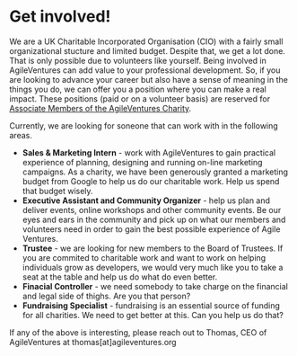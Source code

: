 # Get involved!

We are a UK Charitable Incorporated Organisation (CIO) with a fairly small organizational stucture and limited budget. Despite that, we get a lot done. That is only possible due to volunteers like yourself. Being involved in AgileVentures can add value to your professional development. So, if you are looking to advance your career but also have a sense of meaning in the things you do, we can offer you a position where you can make a real impact. These positions (paid or on a volunteer basis) are reserved for [Associate Members of the AgileVentures Charity](/associate).

Currently, we are looking for soneone that can work with in the following areas.
 
* **Sales & Marketing Intern** - work with AgileVentures to gain practical experience of planning, designing and running on-line marketing campaigns. As a charity, we have been generously granted a marketing budget from Google to help us do our charitable work. Help us spend that budget wisely.
* **Executive Assistant and Community Organizer** - help us plan and deliver events, online workshops and other community events. Be our eyes and ears in the community and pick up on what our members and volunteers need in order to gain the best possible experience of Agile Ventures.
* **Trustee** - we are looking for new members to the Board of Trustees. If you are commited to charitable work and want to work on helping individuals grow as developers, we would very much like you to take a seat at the table and help us do what do even better. 
* **Finacial Controller** - we need somebody to take charge on the financial and legal side of thighs. Are you that person? 
* **Fundraising Specialist** - fundraising is an essential source of funding for all charities. We need to get better at this. Can you help us do that? 

If any of the above is interesting, please reach out to Thomas, CEO of AgileVentures at thomas[at]agileventures.org


